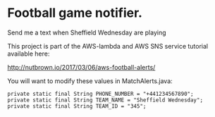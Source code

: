 # Football game notifier.
Send me a text when Sheffield Wednesday are playing

This project is part of the AWS-lambda and AWS SNS service tutorial available here:

http://nutbrown.io/2017/03/06/aws-football-alerts/

You will want to modify these values in MatchAlerts.java:

	private static final String PHONE_NUMBER = "+441234567890";
	private static final String TEAM_NAME = "Sheffield Wednesday";
	private static final String TEAM_ID = "345";
